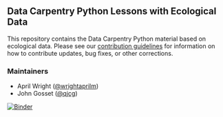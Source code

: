 ## Data Carpentry Python Lessons with Ecological Data

This repository contains the Data Carpentry Python material based on ecological
data. Please see our [contribution guidelines](CONTRIBUTING.md) for information
on how to contribute updates, bug fixes, or other corrections.

### Maintainers

- April Wright ([@wrightaprilm](https://github.com/wrightaprilm))
- John Gosset ([@qjcg](https://github.com/qjcg))



[![Binder](https://mybinder.org/badge_logo.svg)](https://mybinder.org/v2/gh/iaine/python-humanities-lesson/dev)
